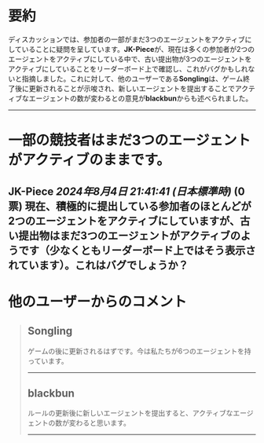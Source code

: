 # 要約 
ディスカッションでは、参加者の一部がまだ3つのエージェントをアクティブにしていることに疑問を呈しています。**JK-Piece**が、現在は多くの参加者が2つのエージェントをアクティブにしている中で、古い提出物が3つのエージェントをアクティブにしていることをリーダーボード上で確認し、これがバグかもしれないと指摘しました。これに対して、他のユーザーである**Songling**は、ゲーム終了後に更新されることが示唆され、新しいエージェントを提出することでアクティブなエージェントの数が変わるとの意見が**blackbun**からも述べられました。

---
# 一部の競技者はまだ3つのエージェントがアクティブのままです。
**JK-Piece** *2024年8月4日 21:41:41 (日本標準時)* (0票)
現在、積極的に提出している参加者のほとんどが2つのエージェントをアクティブにしていますが、古い提出物はまだ3つのエージェントがアクティブのようです（少なくともリーダーボード上ではそう表示されています）。これはバグでしょうか？
---
# 他のユーザーからのコメント
> ## Songling
> 
> ゲームの後に更新されるはずです。今は私たちが6つのエージェントを持っています。
> 
> ---
> ## blackbun
> 
> ルールの更新後に新しいエージェントを提出すると、アクティブなエージェントの数が変わると思います。 
> 
> ---
